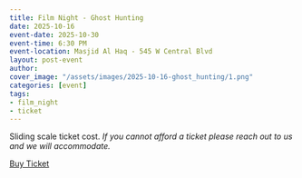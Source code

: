 ```yaml
---
title: Film Night - Ghost Hunting
date: 2025-10-16
event-date: 2025-10-30
event-time: 6:30 PM
event-location: Masjid Al Haq - 545 W Central Blvd
layout: post-event
author: 
cover_image: "/assets/images/2025-10-16-ghost_hunting/1.png"
categories: [event]
tags:
- film_night
- ticket
---
```


<p>Sliding scale ticket cost.
<i>If you cannot afford a ticket please reach out to us and we will accommodate.</i></p>
<div class="button-container">
    <div class="button">
    <a href="https://givebutter.com/AWSn3c" target="_blank">Buy Ticket</a>
    </div>
</div>